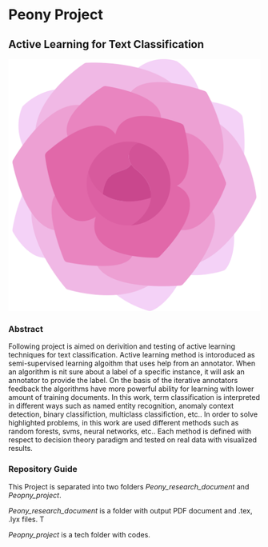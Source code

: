 # Peony Project

## Active Learning for Text Classification

![](/peony.png)

### Abstract 

Following project is aimed on derivition and testing of active learning techniques for text classification. Active learning method is intoroduced as semi-supervised learning algoithm that uses help from an annotator. When an algorithm is nit sure about a label of a specific instance, it will ask an annotator to provide the label. On the basis of the iterative annotators feedback the algorithms have more powerful ability for learning with lower amount of training documents. In this work, term classification is interpreted in different ways such as named entity recognition, anomaly context detection, binary classifiction, multiclass classifiction, etc.. In order to solve highlighted problems, in this work are used different methods such as random forests, svms, neural networks, etc.. Each method is defined with respect to decision theory paradigm and tested on real data with visualized results.

### Repository Guide

This Project is separated into two folders *Peony_research_document* and *Peopny_project*. 

*Peony_research_document* is a folder with output PDF document and .tex, .lyx files. T 

*Peopny_project* is a tech folder with codes.
